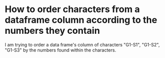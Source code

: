
# How to order characters from a dataframe column according to the numbers they contain

I am trying to order a data frame's column of characters "G1-S1", "G1-S2", "G1-S3" by the numbers found within the characters. 

        